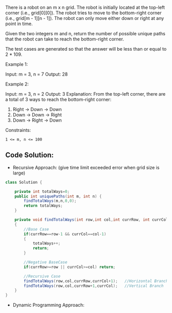 There is a robot on an m x n grid. The robot is initially located at the top-left corner (i.e., grid[0][0]). The robot tries to move to the bottom-right corner (i.e., grid[m - 1][n - 1]). The robot can only move either down or right at any point in time.

Given the two integers m and n, return the number of possible unique paths that the robot can take to reach the bottom-right corner.

The test cases are generated so that the answer will be less than or equal to 2 * 109.

 

Example 1:

Input: m = 3, n = 7
Output: 28

Example 2:

Input: m = 3, n = 2
Output: 3
Explanation: From the top-left corner, there are a total of 3 ways to reach the bottom-right corner:
1. Right -> Down -> Down
2. Down -> Down -> Right
3. Down -> Right -> Down

 

Constraints:

    1 <= m, n <= 100

## Code Solution:

- Recursive Approach:
(give time limit exceeded error when grid size is large)
``` java
class Solution {

    private int totalWays=0;
    public int uniquePaths(int m, int n) {
        findTotalWays(m,n,0,0);
        return totalWays;
    }

    private void findTotalWays(int row,int col,int currRow, int currCol)
    { 
        //Base Case
        if(currRow==row-1 && currCol==col-1)
        {
            totalWays++;
            return;
        }

        //Negative BaseCase
        if(currRow>=row || currCol>=col) return;

        //Recursive Case
        findTotalWays(row,col,currRow,currCol+1);   //Horizontal Branch
        findTotalWays(row,col,currRow+1,currCol);   //Vertical Branch
    }
}
```
- Dynamic Programming Approach:
``` java

```
